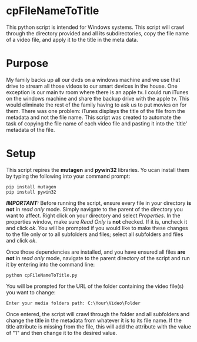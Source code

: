 # cpFileNameToTitle
This python script is intended for Windows systems. This script will crawl through the directory provided and all its subdirectories, copy the file name of a video file, and apply it to the title in the meta data.

# Purpose
My family backs up all our dvds on a windows machine and we use that drive to stream all those videos to our smart devices in the house. One exception is our main tv room where there is an apple tv. I could run iTunes on the windows machine and share the backup drive with the apple tv. This would eliminate the rest of the family having to ask us to put movies on for them. There was one problem: iTunes displays the title of the file from the metadata and not the file name. This script was created to automate the task of copying the file name of each video file and pasting it into the 'title' metadata of the file.

# Setup
This script repires the **mutagen** and **pywin32** libraries. Yo ucan install them by typing the following into your command prompt:
```
pip install mutagen
pip install pywin32
```

***IMPORTANT:*** Before running the script, ensure every file in your directory **is not** in *read only* mode. Simply navigate to the parent of the directory you want to affect. Right click on your directory and select *Properties*. In the properties window, make sure *Read Only* is **not** checked. If it is, uncheck it and click *ok*. You will be prompted if you would like to make these changes to the file only or to all subfolders and files; select all subfolders and files and click *ok*.

Once those dependencies are installed, and you have ensured all files **are not** in *read only* mode, navigate to the parent directory of the script and run it by entering into the command line:
```
python cpFileNameToTitle.py
```
You will be prompted for the URL of the folder containing the video file(s) you want to change:
```
Enter your media folders path: C:\Your\Video\Folder
```
Once entered, the script will crawl through the folder and all subfolders and change the title in the metadata from whatever it is to its file name. If the title attribute is missing from the file, this will add the attribute with the value of "1" and then change it to the desired value.
